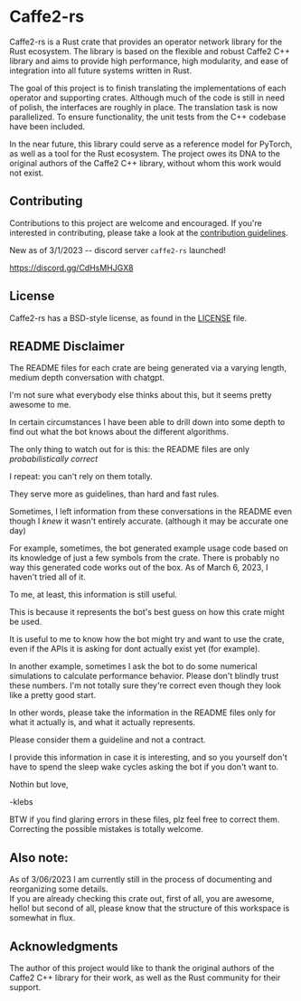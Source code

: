 # Caffe2-rs

Caffe2-rs is a Rust crate that provides an
operator network library for the Rust
ecosystem. The library is based on the flexible
and robust Caffe2 C++ library and aims to provide
high performance, high modularity, and ease of
integration into all future systems written in
Rust.

The goal of this project is to finish translating
the implementations of each operator and
supporting crates. Although much of the code is
still in need of polish, the interfaces are
roughly in place. The translation task is now
parallelized. To ensure functionality, the unit
tests from the C++ codebase have been included.

In the near future, this library could serve as
a reference model for PyTorch, as well as a tool
for the Rust ecosystem. The project owes its DNA
to the original authors of the Caffe2 C++ library,
without whom this work would not exist.

## Contributing

Contributions to this project are welcome and
encouraged. If you're interested in contributing,
please take a look at the [contribution guidelines](CONTRIBUTING.md).

New as of 3/1/2023 -- discord server `caffe2-rs`
launched!

https://discord.gg/CdHsMHJGX8

## License

Caffe2-rs has a BSD-style license, as found in the
[LICENSE](LICENSE) file.

## README Disclaimer
The README files for each crate are being
generated via a varying length, medium depth
conversation with chatgpt.

I'm not sure what everybody else thinks about
this, but it seems pretty awesome to me.

In certain circumstances I have been able to drill
down into some depth to find out what the bot
knows about the different algorithms.

The only thing to watch out for is this: the
README files are only *probabilistically correct*

I repeat: you can't rely on them totally. 

They serve more as guidelines, than hard and fast
rules.

Sometimes, I left information from these
conversations in the README even though I *knew*
it wasn't entirely accurate. (although it may be
accurate one day)

For example, sometimes, the bot generated example
usage code based on its knowledge of just a few
symbols from the crate.  There is probably no way
this generated code works out of the box.   As of
March 6, 2023, I haven't tried all of it.

To me, at least, this information is still useful. 

This is because it represents the bot's best guess
on how this crate might be used.  

It is useful to me to know how the bot might try
and want to use the crate, even if the APIs it is
asking for dont actually exist yet (for example).  

In another example, sometimes I ask the bot to do
some numerical simulations to calculate
performance behavior.  Please don't blindly trust
these numbers.  I'm not totally sure they're
correct even though they look like a pretty good
start.

In other words, please take the information in the
README files only for what it actually is, and
what it actually represents.  

Please consider them a guideline and not
a contract.

I provide this information in case it is
interesting, and so you yourself don't have to
spend the sleep wake cycles asking the bot if you
don't want to.

Nothin but love,

-klebs

BTW if you find glaring errors in these files, plz
feel free to correct them.  Correcting the
possible mistakes is totally welcome.


## Also note: 
As of 3/06/2023 I am currently still in the process of documenting and reorganizing some details.  
If you are already checking this crate out, first of all, you are awesome, hello! 
but second of all, please know that the structure of this workspace is somewhat in flux.

## Acknowledgments

The author of this project would like to thank the
original authors of the Caffe2 C++ library for
their work, as well as the Rust community for
their support.
